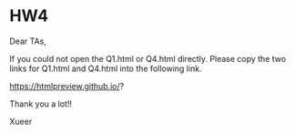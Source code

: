 # HW4
Dear TAs,

If you could not open the Q1.html or Q4.html directly. Please copy the two links for Q1.html and Q4.html into the following link. 

https://htmlpreview.github.io/?

Thank you a lot!!

Xueer
